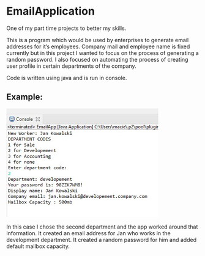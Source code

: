 # EmailApplication
One of my part time projects to better my skills.

This is a program which would be used by enterprises to generate email addresses for it’s employees. 
Company mail and employee name is fixed currently but in this project I wanted to focus on the process of generating a random password. I also focused on automating the process of creating user profile in certain departments of the company.

Code is written using java and is run in console.

## Example:
![picture](https://github.com/Pelc314/EmailApplication/blob/main/img/EmailApp_ConsoleView.jpg)


In this case I chose the second department and the app worked around that information. It created an email address for Jan who works in the development department. It created a random password for him and added default mailbox capacity.

